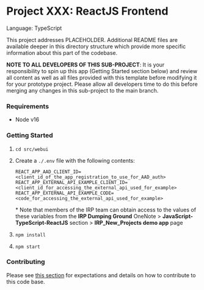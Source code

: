 # Project XXX: ReactJS Frontend

Language: TypeScript

This project addresses PLACEHOLDER. Additional README files are available deeper in this directory structure which provide more specific information about this part of the codebase.

**NOTE TO ALL DEVELOPERS OF THIS SUB-PROJECT**: It is your responsibility to spin up this app (Getting Started section below) and review all content as well as all files provided with this template before modifying it for your prototype project. Please allow all developers time to do this before merging any changes in this sub-project to the main branch.

### Requirements

- Node v16

### Getting Started

1. `cd src/webui`
2. Create a `./.env` file with the following contents:

   ```
   REACT_APP_AAD_CLIENT_ID=<client_id_of_the_app_registration_to_use_for_AAD_auth>
   REACT_APP_EXTERNAL_API_EXAMPLE_CLIENT_ID=<client_id_for_accessing_the_external_api_used_for_example>
   REACT_APP_EXTERNAL_API_EXAMPLE_CODE=<code_for_accessing_the_external_api_used_for_example>
   ```

   \* Note that members of the IRP team can obtain access to the values of these variables from the **IRP Dumping Ground** OneNote > **JavaScript-TypeScript-ReactJS** section > **IRP_New_Projects demo app** page

3. `npm install`
4. `npm start`

### Contributing

Please see [this section](/docs/gettingStarted/README.md#contributing--developing) for expectations and details on how to contribute to this code base.
